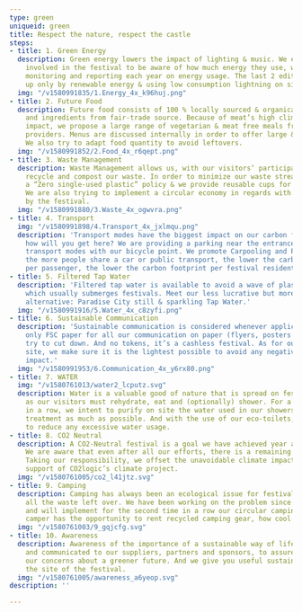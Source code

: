 ```yaml
---
type: green
uniqueid: green
title: Respect the nature, respect the castle
steps:
- title: 1. Green Energy
  description: Green energy lowers the impact of lighting & music. We encourage everyone
    involved in the festival to be aware of how much energy they use, while measuring,
    monitoring and reporting each year on energy usage. The last 2 editions were powered
    up only by renewable energy & using low consumption lightning on site.
  img: "/v1580991835/1.Energy_4x_k96huj.png"
- title: 2. Future Food
  description: Future food consists of 100 % locally sourced & organically grown food
    and ingredients from fair-trade source. Because of meat’s high climate & environmental
    impact, we propose a large range of vegetarian & meat free meals from our food
    providers. Menus are discussed internally in order to offer large & balanced alternatives.
    We also try to adapt food quantity to avoid leftovers.
  img: "/v1580991852/2.Food_4x_r6qept.png"
- title: 3. Waste Management
  description: Waste Management allows us, with our visitors’ participation, to sort,
    recycle and compost our waste. In order to minimize our waste stream, we have
    a “Zero single-used plastic” policy & we provide reusable cups for all drinks.
    We are also trying to implement a circular economy in regards with the waste generated
    by the festival.
  img: "/v1580991880/3.Waste_4x_ogwvra.png"
- title: 4. Transport
  img: "/v1580991898/4.Transport_4x_jxlmqu.png"
  description: 'Transport modes have the biggest impact on our carbon footprint. So
    how will you get here? We are providing a parking near the entrance for sustainable
    transport modes with our bicycle point. We promote Carpooling and Public transports:
    the more people share a car or public transport, the lower the carbon footprint
    per passenger, the lower the carbon footprint per festival resident.'
- title: 5. Filtered Tap Water
  description: 'Filtered tap water is available to avoid a wave of plastic water bottles
    which usually submerges festivals. Meet our less lucrative but more responsible
    alternative: Paradise City still & sparkling Tap Water.'
  img: "/v1580991916/5.Water_4x_c8zyfi.png"
- title: 6. Sustainable Communication
  description: 'Sustainable communication is considered whenever applicable: we use
    only FSC paper for all our communication on paper (flyers, posters …), which we
    try to cut down. And no tokens, it’s a cashless festival. As for our internet
    site, we make sure it is the lightest possible to avoid any negative environmental
    impact.'
  img: "/v1580991953/6.Communication_4x_y6rx80.png"
- title: 7. WATER
  img: "/v1580761013/water2_lcputz.svg"
  description: Water is a valuable good of nature that is spread on festival ground
    as our visitors must rehydrate, eat and (optionally) shower. For a second year
    in a row, we intent to purify on site the water used in our showers, reducing
    treatment as much as possible. And with the use of our eco-toilets, we intent
    to reduce any excessive water usage.
- title: 8. CO2 Neutral
  description: A CO2-Neutral festival is a goal we have achieved year after year.
    We are aware that even after all our efforts, there is a remaining climate impact.
    Taking our responsibility, we offset the unavoidable climate impact through the
    support of CO2logic’s climate project.
  img: "/v1580761005/co2_l41jtz.svg"
- title: 9. Camping
  description: Camping has always been an ecological issue for festivals, mainly regarding
    all the waste left over. We have been working on the problem since our first edition
    and will implement for the second time in a row our circular camping where each
    camper has the opportunity to rent recycled camping gear, how cool is that?
  img: "/v1580761003/9_gqjcfg.svg"
- title: 10. Awareness
  description: Awareness of the importance of a sustainable way of life is enhanced
    and communicated to our suppliers, partners and sponsors, to assure they share
    our concerns about a greener future. And we give you useful sustainable tips on
    the site of the festival.
  img: "/v1580761005/awareness_a6yeop.svg"
description: ''

---
```

